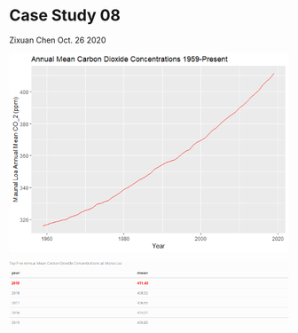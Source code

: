 Case Study 08
================
Zixuan Chen
Oct. 26 2020

![](case_study_08_files/figure-gfm/unnamed-chunk-1-1.png)<!-- -->

<img src="table.png" width="960" />

